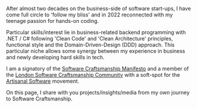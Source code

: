 After almost two decades on the business-side of software start-ups, I have come full circle to 'follow my bliss' and in 2022 reconnected with my teenage passion for hands-on coding.

Particular skills/interest lie in business-related backend programming with .NET / C# following 'Clean Code' and 'Clean Architecture' principles, functional style and the Domain-Driven-Design (DDD) approach. This particular niche allows some synergy between my experience in business and newly developing hard skills in tech. 

I am a signatory of the [Software Craftsmanship Manifesto](http://manifesto.softwarecraftsmanship.org) and a member of the [London Software Craftsmanship Community](https://www.meetup.com/london-software-craftsmanship/) with a soft-spot for the [Artisanal Software](https://www.markbernstein.org/NeoVictorian.html) movement.

On this page, I share with you projects/insights/media from my own journey to Software Craftsmanship.
